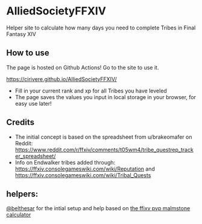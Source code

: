 # AlliedSocietyFFXIV
Helper site to calculate how many days you need to complete Tribes in Final Fantasy XIV

## How to use
The page is hosted on Github Actions! Go to the site to use it.

https://cirivere.github.io/AlliedSocietyFFXIV/

* Fill in your current rank and xp for all Tribes you have leveled
* The page saves the values you input in local storage in your browser, for easy use later! 

## Credits
 - The initial concept is based on the spreadsheet from u/brakeomafer on Reddit: https://www.reddit.com/r/ffxiv/comments/t05wm4/tribe_questrep_tracker_spreadsheet/
 - Info on Endwalker tribes added through: https://ffxiv.consolegameswiki.com/wiki/Reputation and https://ffxiv.consolegameswiki.com/wiki/Tribal_Quests

## helpers:

[@belthesar](https://github.com/belthesar) for the intial setup and help based on [the ffixv pvp malmstone calculator](https://github.com/belthesar/MalmstoneXPCalculator)
